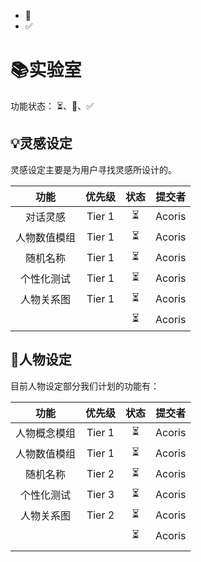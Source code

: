 - 🚀
- ✅

# 📚实验室

功能状态： ⏳、🚀、✅

## 💡灵感设定

灵感设定主要是为用户寻找灵感所设计的。



|     功能     | 优先级 | 状态 | 提交者 |
| :----------: | :----: | :--: | :----: |
|   对话灵感   | Tier 1 |  ⏳   | Acoris |
| 人物数值模组 | Tier 1 |  ⏳   | Acoris |
|   随机名称   | Tier 1 |  ⏳   | Acoris |
|  个性化测试  | Tier 1 |  ⏳   | Acoris |
|  人物关系图  | Tier 1 |  ⏳   | Acoris |
|              |        |  ⏳   | Acoris |

## 👭人物设定

目前人物设定部分我们计划的功能有：



|     功能     | 优先级 | 状态 | 提交者 |
| :----------: | :----: | :--: | :----: |
| 人物概念模组 | Tier 1 |  ⏳   | Acoris |
| 人物数值模组 | Tier 1 |  ⏳   | Acoris |
|   随机名称   | Tier 2 |  ⏳   | Acoris |
|  个性化测试  | Tier 3 |  ⏳   | Acoris |
|  人物关系图  | Tier 2 |  ⏳   | Acoris |
|              |        |  ⏳   | Acoris |
|              |        |      |        |

